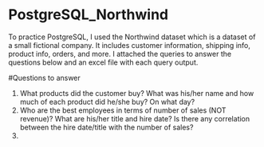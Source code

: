 # PostgreSQL_Northwind
To practice PostgreSQL, I used the Northwind dataset which is a dataset of a small fictional company. It includes customer information, shipping info, product info, orders, and more. I attached the queries to answer the questions below and an excel file with each query output. 


#Questions to answer 
1. What products did the customer buy? What was his/her name and how much of each product did he/she buy? On what day? 
2. Who are the best employees in terms of number of sales (NOT revenue)? What are his/her title and hire date? Is there any correlation between the hire date/title with the number of sales? 
3. 
